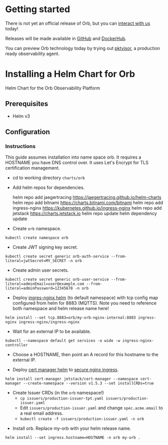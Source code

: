 # Getting started

There is not yet an official release of Orb, but you can [interact with us](contact.md) today!

Releases will be made available in [GitHub](https://github.com/ns1labs/orb/releases) and [DockerHub](https://hub.docker.com/u/ns1labs).

You can preview Orb technology today by trying out [pktvisor](https://pktvisor.dev), a production ready observability agent.

# Installing a Helm Chart for Orb
Helm Chart for the Orb Observability Platform

## Prerequisites
* Helm v3

## Configuration
### Instructions
This guide assumes installation into name space orb. It requires a HOSTNAME you have DNS control over. It uses Let's Encrypt for TLS certification management.

* cd to working directory `charts/orb`

* Add helm repos for dependencies.

     helm repo add jaegertracing https://jaegertracing.github.io/helm-charts
     helm repo add bitnami https://charts.bitnami.com/bitnami
     helm repo add ingress-nginx https://kubernetes.github.io/ingress-nginx
     helm repo add jetstack https://charts.jetstack.io
     helm repo update
     helm dependency update


* Create `orb` namespace.

`kubectl create namespace orb`

* Create JWT signing key secret.

`kubectl create secret generic orb-auth-service --from-literal=jwtSecret=MY_SECRET -n orb`

* Create admin user secrets.

`kubectl create secret generic orb-user-service --from-literal=adminEmail=user@example.com --from-literal=adminPassword=12345678 -n orb`

* Deploy [ingres-nginx helm](https://kubernetes.github.io/ingress-nginx/deploy/#using-helm) (to default namespace) with tcp config map configured from helm for 8883 (MQTTS). Note you need to reference both namespace and helm release name here!

`helm install --set tcp.8883=orb/my-orb-nginx-internal:8883 ingress-nginx ingress-nginx/ingress-nginx`

* Wait for an external IP to be available.

`kubectl --namespace default get services -o wide -w ingress-nginx-controller`

* Choose a HOSTNAME, then point an A record for this hostname to the external IP.

* Deploy [cert manager helm](https://cert-manager.io/docs/installation/helm/) to [secure nginx ingress](https://cert-manager.io/docs/tutorials/acme/ingress/).

`helm install cert-manager jetstack/cert-manager --namespace cert-manager --create-namespace --version v1.5.3 --set installCRDs=true`

- Create Issuer CRDs (in the `orb` namespace!)
    - `cp issuers/production-issuer-tpt.yaml issuers/production-issuer.yaml`
    - Edit `issuers/production-issuer.yaml` and change `spec.acme.email` to a real email address.
    - `kubectl create -f issuers/production-issuer.yaml -n orb`

* Install orb. Replace my-orb with your helm release name.

`helm install --set ingress.hostname=HOSTNAME -n orb my-orb .`



